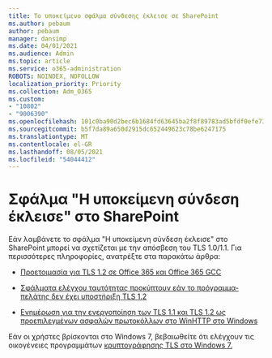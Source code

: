 ```yaml
---
title: Το υποκείμενο σφάλμα σύνδεσης έκλεισε σε SharePoint
ms.author: pebaum
author: pebaum
manager: dansimp
ms.date: 04/01/2021
ms.audience: Admin
ms.topic: article
ms.service: o365-administration
ROBOTS: NOINDEX, NOFOLLOW
localization_priority: Priority
ms.collection: Adm_O365
ms.custom:
- "10802"
- "9006390"
ms.openlocfilehash: 101c0ba90d2bec6b1684fd63645ba2f8f89783ad5bfdf0efe739d31dfd951f66
ms.sourcegitcommit: b5f7da89a650d2915dc652449623c78be6247175
ms.translationtype: MT
ms.contentlocale: el-GR
ms.lasthandoff: 08/05/2021
ms.locfileid: "54044412"
---
```

# <a name="the-underlying-connection-was-closed-error-in-sharepoint"></a>Σφάλμα "Η υποκείμενη σύνδεση έκλεισε" στο SharePoint

Εάν λαμβάνετε το σφάλμα "Η υποκείμενη σύνδεση έκλεισε" στο SharePoint μπορεί να σχετίζεται με την απόσβεση του TLS 1.0/1.1. Για περισσότερες πληροφορίες, ανατρέξτε στα παρακάτω άρθρα:

- [Προετοιμασία για TLS 1.2 σε Office 365 και Office 365 GCC](/microsoft-365/compliance/prepare-tls-1.2-in-office-365)

- [Σφάλματα ελέγχου ταυτότητας προκύπτουν εάν το πρόγραμμα-πελάτης δεν έχει υποστήριξη TLS 1.2](https://review.docs.microsoft.com/sharepoint/troubleshoot/administration/authentication-errors-tls12-support)

- [Ενημέρωση για την ενεργοποίηση των TLS 1.1 και TLS 1.2 ως προεπιλεγμένων ασφαλών πρωτοκόλλων στο WinHTTP στο Windows](https://support.microsoft.com/topic/update-to-enable-tls-1-1-and-tls-1-2-as-default-secure-protocols-in-winhttp-in-windows-c4bd73d2-31d7-761e-0178-11268bb10392)

Εάν οι χρήστες βρίσκονται στο Windows 7, βεβαιωθείτε ότι ελέγχουν τις οικογένειες προγραμμάτων [κρυπτογράφησης TLS στο Windows 7.](/windows/win32/secauthn/tls-cipher-suites-in-windows-7)